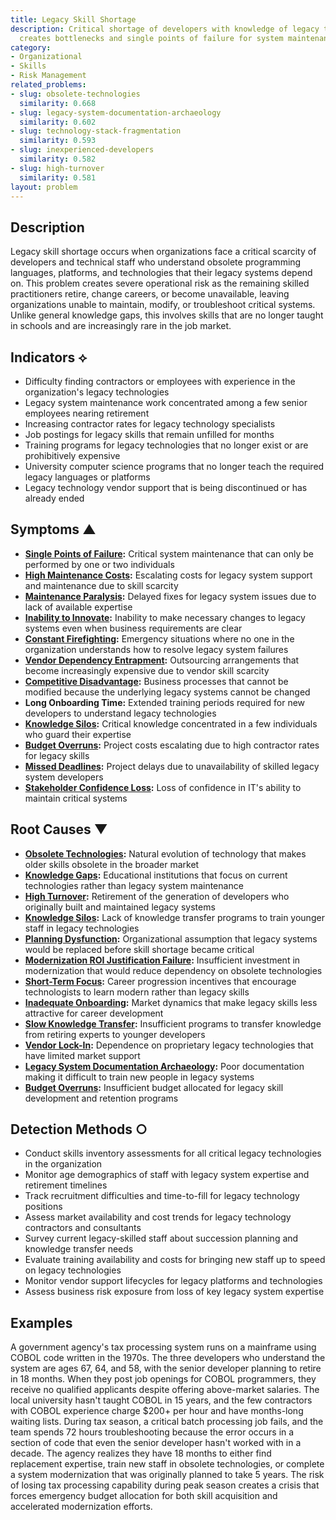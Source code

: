 ```yaml
---
title: Legacy Skill Shortage
description: Critical shortage of developers with knowledge of legacy technologies
  creates bottlenecks and single points of failure for system maintenance
category:
- Organizational
- Skills
- Risk Management
related_problems:
- slug: obsolete-technologies
  similarity: 0.668
- slug: legacy-system-documentation-archaeology
  similarity: 0.602
- slug: technology-stack-fragmentation
  similarity: 0.593
- slug: inexperienced-developers
  similarity: 0.582
- slug: high-turnover
  similarity: 0.581
layout: problem
---
```


## Description

Legacy skill shortage occurs when organizations face a critical scarcity of developers and technical staff who understand obsolete programming languages, platforms, and technologies that their legacy systems depend on. This problem creates severe operational risk as the remaining skilled practitioners retire, change careers, or become unavailable, leaving organizations unable to maintain, modify, or troubleshoot critical systems. Unlike general knowledge gaps, this involves skills that are no longer taught in schools and are increasingly rare in the job market.

## Indicators ⟡

- Difficulty finding contractors or employees with experience in the organization's legacy technologies
- Legacy system maintenance work concentrated among a few senior employees nearing retirement
- Increasing contractor rates for legacy technology specialists
- Job postings for legacy skills that remain unfilled for months
- Training programs for legacy technologies that no longer exist or are prohibitively expensive
- University computer science programs that no longer teach the required legacy languages or platforms
- Legacy technology vendor support that is being discontinued or has already ended

## Symptoms ▲

- **[Single Points of Failure](single-points-of-failure.md):** Critical system maintenance that can only be performed by one or two individuals
- **[High Maintenance Costs](high-maintenance-costs.md):** Escalating costs for legacy system support and maintenance due to skill scarcity
- **[Maintenance Paralysis](maintenance-paralysis.md):** Delayed fixes for legacy system issues due to lack of available expertise
- **[Inability to Innovate](inability-to-innovate.md):** Inability to make necessary changes to legacy systems even when business requirements are clear
- **[Constant Firefighting](constant-firefighting.md):** Emergency situations where no one in the organization understands how to resolve legacy system failures
- **[Vendor Dependency Entrapment](vendor-dependency-entrapment.md):** Outsourcing arrangements that become increasingly expensive due to vendor skill scarcity
- **[Competitive Disadvantage](competitive-disadvantage.md):** Business processes that cannot be modified because the underlying legacy systems cannot be changed
- **Long Onboarding Time:** Extended training periods required for new developers to understand legacy technologies
- **[Knowledge Silos](knowledge-silos.md):** Critical knowledge concentrated in a few individuals who guard their expertise
- **[Budget Overruns](budget-overruns.md):** Project costs escalating due to high contractor rates for legacy skills
- **[Missed Deadlines](missed-deadlines.md):** Project delays due to unavailability of skilled legacy system developers
- **[Stakeholder Confidence Loss](stakeholder-confidence-loss.md):** Loss of confidence in IT's ability to maintain critical systems

## Root Causes ▼

- **[Obsolete Technologies](obsolete-technologies.md):** Natural evolution of technology that makes older skills obsolete in the broader market
- **[Knowledge Gaps](knowledge-gaps.md):** Educational institutions that focus on current technologies rather than legacy system maintenance
- **[High Turnover](high-turnover.md):** Retirement of the generation of developers who originally built and maintained legacy systems
- **[Knowledge Silos](knowledge-silos.md):** Lack of knowledge transfer programs to train younger staff in legacy technologies
- **[Planning Dysfunction](planning-dysfunction.md):** Organizational assumption that legacy systems would be replaced before skill shortage became critical
- **[Modernization ROI Justification Failure](modernization-roi-justification-failure.md):** Insufficient investment in modernization that would reduce dependency on obsolete technologies
- **[Short-Term Focus](short-term-focus.md):** Career progression incentives that encourage technologists to learn modern rather than legacy skills
- **[Inadequate Onboarding](inadequate-onboarding.md):** Market dynamics that make legacy skills less attractive for career development
- **[Slow Knowledge Transfer](slow-knowledge-transfer.md):** Insufficient programs to transfer knowledge from retiring experts to younger developers
- **[Vendor Lock-In](vendor-lock-in.md):** Dependence on proprietary legacy technologies that have limited market support
- **[Legacy System Documentation Archaeology](legacy-system-documentation-archaeology.md):** Poor documentation making it difficult to train new people in legacy systems
- **[Budget Overruns](budget-overruns.md):** Insufficient budget allocated for legacy skill development and retention programs

## Detection Methods ○

- Conduct skills inventory assessments for all critical legacy technologies in the organization
- Monitor age demographics of staff with legacy system expertise and retirement timelines
- Track recruitment difficulties and time-to-fill for legacy technology positions
- Assess market availability and cost trends for legacy technology contractors and consultants
- Survey current legacy-skilled staff about succession planning and knowledge transfer needs
- Evaluate training availability and costs for bringing new staff up to speed on legacy technologies
- Monitor vendor support lifecycles for legacy platforms and technologies
- Assess business risk exposure from loss of key legacy system expertise

## Examples

A government agency's tax processing system runs on a mainframe using COBOL code written in the 1970s. The three developers who understand the system are ages 67, 64, and 58, with the senior developer planning to retire in 18 months. When they post job openings for COBOL programmers, they receive no qualified applicants despite offering above-market salaries. The local university hasn't taught COBOL in 15 years, and the few contractors with COBOL experience charge $200+ per hour and have months-long waiting lists. During tax season, a critical batch processing job fails, and the team spends 72 hours troubleshooting because the error occurs in a section of code that even the senior developer hasn't worked with in a decade. The agency realizes they have 18 months to either find replacement expertise, train new staff in obsolete technologies, or complete a system modernization that was originally planned to take 5 years. The risk of losing tax processing capability during peak season creates a crisis that forces emergency budget allocation for both skill acquisition and accelerated modernization efforts.